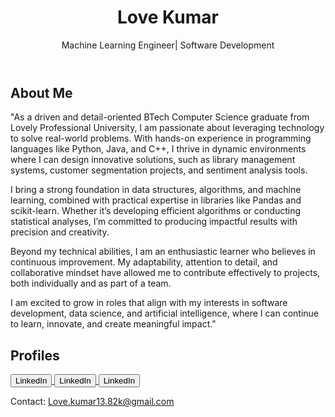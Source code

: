 <!---
Lovekumar-Creative/Lovekumar-Creative is a ✨ special ✨ repository because its `README.md` (this file) appears on your GitHub profile.
You can click the Preview link to take a look at your changes.
--->
<!DOCTYPE html>
<html lang="en">
<head>
    <meta charset="UTF-8">
    <meta name="viewport" content="width=device-width, initial-scale=1.0">
    <link rel="stylesheet" href="styles.css">
</head>
<body>
    <header>
        <h1>Love Kumar</h1>
        <p>Machine Learning Engineer| Software Development</p>
    </header>
    <section class="about">
        <h2>About Me</h2>
        <p>
            "As a driven and detail-oriented BTech Computer Science graduate from Lovely Professional University, I am passionate about leveraging technology to solve real-world problems. With hands-on experience in programming languages like Python, Java, and C++, I thrive in dynamic environments where I can design innovative solutions, such as library management systems, customer segmentation projects, and sentiment analysis tools.

I bring a strong foundation in data structures, algorithms, and machine learning, combined with practical expertise in libraries like Pandas and scikit-learn. Whether it’s developing efficient algorithms or conducting statistical analyses, I’m committed to producing impactful results with precision and creativity.

Beyond my technical abilities, I am an enthusiastic learner who believes in continuous improvement. My adaptability, attention to detail, and collaborative mindset have allowed me to contribute effectively to projects, both individually and as part of a team.

I am excited to grow in roles that align with my interests in software development, data science, and artificial intelligence, where I can continue to learn, innovate, and create meaningful impact."
        </p>
    </section>
    <section class="links">
        <h2>Profiles</h2>
        <a href="https://www.linkedin.com/in/love-kumar-b30778258/" target="_blank">
    <button>LinkedIn</button>
</a>
   <a href="https://leetcode.com/u/Lovekumar-Creative/" target="_blank">
    <button>LinkedIn</button>
</a>
  <a href="https://www.hackerrank.com/profile/lovechaudhary941" target="_blank">
    <button>LinkedIn</button>
</a> 
    </section>
    <footer>
        <p>Contact: Love.kumar13.82k@gmail.com</p>
    </footer>
</body>
</html>
